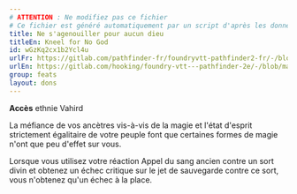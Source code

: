 ```yaml
---
# ATTENTION : Ne modifiez pas ce fichier
# Ce fichier est généré automatiquement par un script d'après les données du module Foundry VTT officiel et de sa traduction
title: Ne s'agenouiller pour aucun dieu
titleEn: Kneel for No God
id: wGzKq2cx1b2Ycl4u
urlFr: https://gitlab.com/pathfinder-fr/foundryvtt-pathfinder2-fr/-/blob/master/data/feats/wGzKq2cx1b2Ycl4u.htm
urlEn: https://gitlab.com/hooking/foundry-vtt---pathfinder-2e/-/blob/master/packs/data/feats.db/kneel-for-no-god.json
group: feats
layout: dons
---
```

**Accès** ethnie Vahird

La méfiance de vos ancètres vis-à-vis de la magie et l'état d'esprit strictement égalitaire de votre peuple font que certaines formes de magie n'ont que peu d'effet sur vous.

Lorsque vous utilisez votre réaction <a class="entity-link" data-pack="pf2e.actionspf2e" data-id="8w6esW689NNbbq3i" draggable="true">Appel du sang ancien</a> contre un sort divin et obtenez un échec critique sur le jet de sauvegarde contre ce sort, vous n'obtenez qu'un échec à la place.



